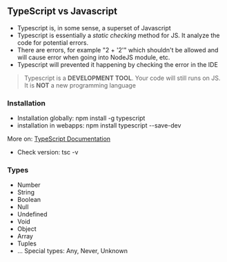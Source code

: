 ## TypeScript vs Javascript

* Typescript is, in some sense, a superset of Javascript
* Typescript is essentially a *static checking* method for JS. It analyze the code for potential errors.
* There are errors, for example "2 + '2'" which shouldn't be allowed and will cause error when going into NodeJS module, etc.
* Typescript will prevented it happening by checking the error in the IDE
> Typescript is a **DEVELOPMENT TOOL**. Your code will still runs on JS. It is **NOT** a new programming language

### Installation

* Installation globally: npm install -g typescript
* installation in webapps: npm install typescript --save-dev

More on: [TypeScript Documentation](https://www.typescriptlang.org/download)

* Check version: tsc -v

### Types
* Number
* String
* Boolean
* Null
* Undefined
* Void
* Object
* Array
* Tuples
* ...
Special types: Any, Never, Unknown